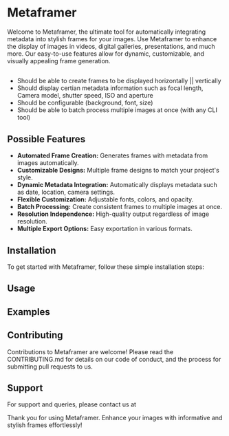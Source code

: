 # Metaframer

Welcome to Metaframer, the ultimate tool for automatically integrating metadata into stylish frames for your images. Use Metaframer to enhance the display of images in videos, digital galleries, presentations, and much more. Our easy-to-use features allow for dynamic, customizable, and visually appealing frame generation.

##

- Should be able to create frames to be displayed horizontally || vertically
- Should display certian metadata information such as focal length, Camera model, shutter speed, ISO and aperture
- Should be configurable (background, font, size)
- Should be able to batch process multiple images at once (with any CLI tool)

## Possible Features

- **Automated Frame Creation:** Generates frames with metadata from images automatically.
- **Customizable Designs:** Multiple frame designs to match your project's style.
- **Dynamic Metadata Integration:** Automatically displays metadata such as date, location, camera settings.
- **Flexible Customization:** Adjustable fonts, colors, and opacity.
- **Batch Processing:** Create consistent frames to multiple images at once.
- **Resolution Independence:** High-quality output regardless of image resolution.
- **Multiple Export Options:** Easy exportation in various formats.

## Installation

To get started with Metaframer, follow these simple installation steps:

<!-- TODO -->

## Usage

## Examples

<!-- TODO -->

## Contributing

Contributions to Metaframer are welcome! Please read the CONTRIBUTING.md for details on our code of conduct, and the process for submitting pull requests to us.

## Support
<!-- TODO -->

For support and queries, please contact us at

Thank you for using Metaframer. Enhance your images with informative and stylish frames effortlessly!